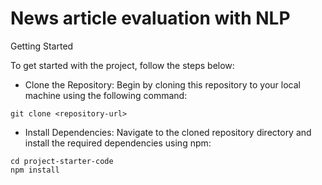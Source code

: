 # News article evaluation with NLP
Getting Started

To get started with the project, follow the steps below:

*  Clone the Repository: Begin by cloning this repository to your local machine using the following command:
```
git clone <repository-url>
```
*  Install Dependencies: Navigate to the cloned repository directory and install the required dependencies using npm:

```
cd project-starter-code
npm install
```

